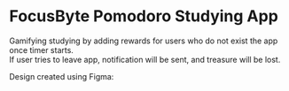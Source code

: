 # FocusByte Pomodoro Studying App <br>
Gamifying studying by adding rewards for users who do not exist the app once timer starts. <br>
If user tries to leave app, notification will be sent, and treasure will be lost. 

Design created using Figma:
